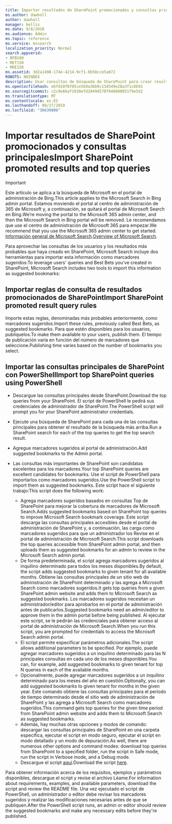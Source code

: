 ```yaml
---
title: Importar resultados de SharePoint promocionados y consultas principales
ms.author: dawholl
author: dawholl
manager: kellis
ms.date: 9/8/2018
ms.audience: Admin
ms.topic: reference
ms.service: mssearch
localization_priority: Normal
search.appverid:
- BFB160
- MET150
- MOE150
ms.assetid: 3d2a1498-174e-4214-9cf1-8b58cce5a872
ROBOTS: NOINDEX
description: Usar consultas de búsqueda de SharePoint para crear resultados de trabajo para Microsoft Search
ms.openlocfilehash: ebfd10f8705ce5b9a36b9c13d549e28a3f1c6b91
ms.sourcegitcommit: c2c9e66af1038efd2849d578f846680851f9e5d2
ms.translationtype: MT
ms.contentlocale: es-ES
ms.lasthandoff: 08/27/2019
ms.locfileid: "36639806"
---
```

# <a name="import-sharepoint-promoted-results-and-top-queries"></a><span data-ttu-id="05221-103">Importar resultados de SharePoint promocionados y consultas principales</span><span class="sxs-lookup"><span data-stu-id="05221-103">Import SharePoint promoted results and top queries</span></span>

> [!IMPORTANT]
> <span data-ttu-id="05221-104">Este artículo se aplica a la búsqueda de Microsoft en el portal de administración de Bing.</span><span class="sxs-lookup"><span data-stu-id="05221-104">This article applies to the Microsoft Search in Bing admin portal.</span></span> <span data-ttu-id="05221-105">Estamos moviendo el portal al centro de administración de 365 de Microsoft y, a continuación, se quitará el portal de Microsoft Search en Bing.</span><span class="sxs-lookup"><span data-stu-id="05221-105">We’re moving the portal to the Microsoft 365 admin center, and then the Microsoft Search in Bing portal will be removed.</span></span> <span data-ttu-id="05221-106">Le recomendamos que use el centro de administración de Microsoft 365 para empezar.</span><span class="sxs-lookup"><span data-stu-id="05221-106">We recommend that you use the Microsoft 365 admin center to get started.</span></span> <span data-ttu-id="05221-107">[Información general de Microsoft Search](overview-microsoft-search.md).</span><span class="sxs-lookup"><span data-stu-id="05221-107">[Overview of Microsoft Search](overview-microsoft-search.md).</span></span>
    
<span data-ttu-id="05221-108">Para aprovechar las consultas de los usuarios y los resultados más probables que haya creado en SharePoint, Microsoft Search incluye dos herramientas para importar esta información como marcadores sugeridos:</span><span class="sxs-lookup"><span data-stu-id="05221-108">To leverage users' queries and Best Bets you've created in SharePoint, Microsoft Search includes two tools to import this information as suggested bookmarks:</span></span> 
  
## <a name="import-sharepoint-promoted-result-query-rules"></a><span data-ttu-id="05221-109">Importar reglas de consulta de resultados promocionados de SharePoint</span><span class="sxs-lookup"><span data-stu-id="05221-109">Import SharePoint promoted result query rules</span></span>

<span data-ttu-id="05221-110">Importe estas reglas, denominadas más probables anteriormente, como marcadores sugeridos.</span><span class="sxs-lookup"><span data-stu-id="05221-110">Import these rules, previously called Best Bets, as suggested bookmarks.</span></span> <span data-ttu-id="05221-111">Para que estén disponibles para los usuarios, publíquelos.</span><span class="sxs-lookup"><span data-stu-id="05221-111">To make them available to your users, publish them.</span></span> <span data-ttu-id="05221-112">El tiempo de publicación varía en función del número de marcadores que seleccione.</span><span class="sxs-lookup"><span data-stu-id="05221-112">Publishing time varies based on the number of bookmarks you select.</span></span>
  
## <a name="import-top-sharepoint-queries-using-powershell"></a><span data-ttu-id="05221-113">Importar las consultas principales de SharePoint con PowerShell</span><span class="sxs-lookup"><span data-stu-id="05221-113">Import top SharePoint queries using PowerShell</span></span>

- <span data-ttu-id="05221-114">Descargue las consultas principales desde SharePoint.</span><span class="sxs-lookup"><span data-stu-id="05221-114">Download the top queries from your SharePoint.</span></span> <span data-ttu-id="05221-115">El script de PowerShell le pedirá sus credenciales de administrador de SharePoint.</span><span class="sxs-lookup"><span data-stu-id="05221-115">The PowerShell script will prompt you for your SharePoint administrator credentials.</span></span>
    
- <span data-ttu-id="05221-116">Ejecute una búsqueda de SharePoint para cada una de las consultas principales para obtener el resultado de la búsqueda más arriba.</span><span class="sxs-lookup"><span data-stu-id="05221-116">Run a SharePoint search for each of the top queries to get the top search result.</span></span>
    
- <span data-ttu-id="05221-117">Agregue marcadores sugeridos al portal de administración.</span><span class="sxs-lookup"><span data-stu-id="05221-117">Add suggested bookmarks to the Admin portal.</span></span>
    
- <span data-ttu-id="05221-118">Las consultas más importantes de SharePoint son candidatas excelentes para los marcadores.</span><span class="sxs-lookup"><span data-stu-id="05221-118">Your top SharePoint queries are excellent candidates for bookmarks.</span></span> <span data-ttu-id="05221-119">Use el script de PowerShell para importarlos como marcadores sugeridos.</span><span class="sxs-lookup"><span data-stu-id="05221-119">Use the PowerShell script to import them as suggested bookmarks.</span></span> <span data-ttu-id="05221-120">Este script hace el siguiente trabajo:</span><span class="sxs-lookup"><span data-stu-id="05221-120">This script does the following work:</span></span>
    - <span data-ttu-id="05221-121">Agrega marcadores sugeridos basados en consultas Top de SharePoint para mejorar la cobertura de marcadores de Microsoft Search.</span><span class="sxs-lookup"><span data-stu-id="05221-121">Adds suggested bookmarks based on SharePoint top queries to improve Microsoft Search bookmark coverage.</span></span> <span data-ttu-id="05221-122">Este script descarga las consultas principales accesibles desde el portal de administración de SharePoint y, a continuación, las carga como marcadores sugeridos para que un administrador los Revise en el portal de administración de Microsoft Search.</span><span class="sxs-lookup"><span data-stu-id="05221-122">This script downloads the top queries accessible from SharePoint admin portal, and then uploads them as suggested bookmarks for an admin to review in the Microsoft Search admin portal.</span></span>
    - <span data-ttu-id="05221-123">De forma predeterminada, el script agrega marcadores sugeridos al inquilino determinado para todos los meses disponibles.</span><span class="sxs-lookup"><span data-stu-id="05221-123">By default, the script adds suggested bookmarks to given tenant for all available months.</span></span> <span data-ttu-id="05221-124">Obtiene las consultas principales de un sitio web de administración de SharePoint determinado y las agrega a Microsoft Search como marcadores sugeridos.</span><span class="sxs-lookup"><span data-stu-id="05221-124">It gets top queries from a given SharePoint admin website and adds them to Microsoft Search as suggested bookmarks.</span></span> <span data-ttu-id="05221-125">Los marcadores sugeridos necesitan un administrador/editor para aprobarlos en el portal de administración antes de publicarlos.</span><span class="sxs-lookup"><span data-stu-id="05221-125">Suggested bookmarks need an admin/editor to approve them in the admin portal before being published.</span></span> <span data-ttu-id="05221-126">Al ejecutar este script, se le pedirán las credenciales para obtener acceso al portal de administración de Microsoft Search.</span><span class="sxs-lookup"><span data-stu-id="05221-126">When you run this script, you are prompted for credentials to access the Microsoft Search admin portal.</span></span>
    - <span data-ttu-id="05221-127">El script permite especificar parámetros adicionales.</span><span class="sxs-lookup"><span data-stu-id="05221-127">The script allows additional parameters to be specified.</span></span> <span data-ttu-id="05221-128">Por ejemplo, puede agregar marcadores sugeridos a un inquilino determinado para las N principales consultas en cada uno de los meses disponibles.</span><span class="sxs-lookup"><span data-stu-id="05221-128">You can, for example, add suggested bookmarks to given tenant for top N queries in each of the available months.</span></span>
    - <span data-ttu-id="05221-129">Opcionalmente, puede agregar marcadores sugeridos a un inquilino determinado para los meses del año en cuestión.</span><span class="sxs-lookup"><span data-stu-id="05221-129">Optionally, you can add suggested bookmarks to given tenant for months in the given year.</span></span> <span data-ttu-id="05221-130">Este comando obtiene las consultas principales para el período de tiempo determinado desde el sitio web de administración de SharePoint y las agrega a Microsoft Search como marcadores sugeridos.</span><span class="sxs-lookup"><span data-stu-id="05221-130">This command gets top queries for the given time period from SharePoint admin website and adds them to Microsoft Search as suggested bookmarks.</span></span>
    - <span data-ttu-id="05221-131">Además, hay muchas otras opciones y modos de comando: descargar las consultas principales de SharePoint en una carpeta específica, ejecutar el script en modo seguro, ejecutar el script en modo detallado y un modo de depuración.</span><span class="sxs-lookup"><span data-stu-id="05221-131">As well, there are numerous other options and command modes: download top queries from SharePoint to a specified folder, run the script in Safe mode, run the script in Verbose mode, and a Debug mode.</span></span>
    - <span data-ttu-id="05221-132">Descargue el script [aquí](https://www.bingforbusiness.com/distribution/SharepointTopQueryBookmarks.zip).</span><span class="sxs-lookup"><span data-stu-id="05221-132">Download the script [here](https://www.bingforbusiness.com/distribution/SharepointTopQueryBookmarks.zip).</span></span> 

<span data-ttu-id="05221-133">Para obtener información acerca de los requisitos, ejemplos y parámetros disponibles, descargue el script y revise el archivo Léame.</span><span class="sxs-lookup"><span data-stu-id="05221-133">For information about requirements, examples, and available parameters, download the script and review the README file.</span></span> <span data-ttu-id="05221-134">Una vez ejecutado el script de PowerShell, un administrador o editor debe revisar los marcadores sugeridos y realizar las modificaciones necesarias antes de que se publiquen.</span><span class="sxs-lookup"><span data-stu-id="05221-134">After the PowerShell script runs, an admin or editor should review the suggested bookmarks and make any necessary edits before they're published.</span></span>